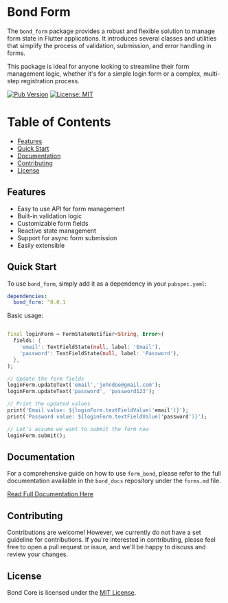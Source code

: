 # Bond Form

The `bond_form` package provides a robust and flexible solution to manage form state in Flutter applications. It
introduces several classes and utilities that simplify the process of validation, submission, and error handling in
forms.

This package is ideal for anyone looking to streamline their form management logic, whether it's for a simple login form
or a complex, multi-step registration process.

[![Pub Version](https://img.shields.io/pub/v/bond_core)](https://pub.dev/packages/bond_form)
[![License: MIT](https://img.shields.io/badge/license-MIT-purple.svg)](https://opensource.org/licenses/MIT)

# Table of Contents

- [Features](#features)
- [Quick Start](#quick-start)
- [Documentation](#documentation)
- [Contributing](#contributing)
- [License](#license)

## Features

- Easy to use API for form management
- Built-in validation logic
- Customizable form fields
- Reactive state management
- Support for async form submission
- Easily extensible

## Quick Start

To use `bond_form`, simply add it as a dependency in your `pubspec.yaml`:

```yaml
dependencies:
  bond_form: ^0.0.1
```

Basic usage:

```dart

final loginForm = FormStateNotifier<String, Error>(
  fields: {
    'email': TextFieldState(null, label: 'Email'),
    'password': TextFieldState(null, label: 'Password'),
  },
);

// Update the form fields
loginForm.updateText('email','johndoe@gmail.com');
loginForm.updateText('password', 'password123');

// Print the updated values
print('Email value: ${loginForm.textFieldValue('email')}');
print('Password value: ${loginForm.textFieldValue('password')}');

// Let's assume we want to submit the form now
loginForm.submit();
```

## Documentation

For a comprehensive guide on how to use `form_bond`, please refer to the full documentation available in the `bond_docs`
repository under the `forms.md` file.

[Read Full Documentation Here](https://github.com/onestudio-co/bond-docs/blob/main/forms.md)

## Contributing

Contributions are welcome! However, we currently do not have a set guideline for contributions. If you're interested in
contributing, please feel free to open a pull request or issue, and we'll be happy to discuss and review your changes.

## License

Bond Core is licensed under the [MIT License](LICENSE).
